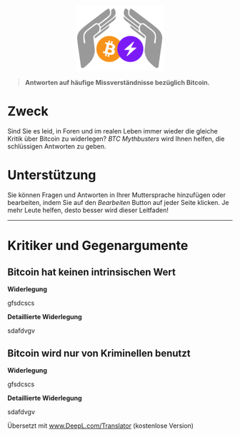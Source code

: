 <div align="center">
  <img width="200" src=".\_images\Logo-BTCMythBusters.png" alt="logo of docsify-awesome repository">
</div>

> **Antworten auf häufige Missverständnisse bezüglich Bitcoin.**

# Zweck

Sind Sie es leid, in Foren und im realen Leben immer wieder die gleiche Kritik über Bitcoin zu widerlegen? *BTC Mythbusters* wird Ihnen helfen, die schlüssigen Antworten zu geben.

# Unterstützung

Sie können Fragen und Antworten in Ihrer Muttersprache hinzufügen oder bearbeiten, indem Sie auf den *Bearbeiten* Button auf jeder Seite klicken. Je mehr Leute helfen, desto besser wird dieser Leitfaden!

***

# Kritiker und Gegenargumente

## Bitcoin hat keinen intrinsischen Wert

**Widerlegung**

gfsdcscs

**Detaillierte Widerlegung**

sdafdvgv

## Bitcoin wird nur von Kriminellen benutzt

**Widerlegung**

gfsdcscs

**Detaillierte Widerlegung**

sdafdvgv

Übersetzt mit www.DeepL.com/Translator (kostenlose Version)